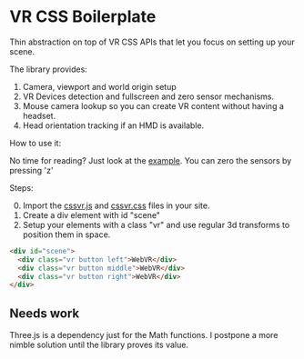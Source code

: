 # VR CSS Boilerplate 

Thin abstraction on top of VR CSS APIs that let you focus on setting up your scene.

The library provides:

1. Camera, viewport and world origin setup
2. VR Devices detection and fullscreen and zero sensor mechanisms.
3. Mouse camera lookup so you can create VR content without having a headset.
4. Head orientation tracking if an HMD is available.

How to use it:

No time for reading? Just look at the [example](https://vr-components.github.io/css-vr-boilerplate/examples/index.html). You can zero the sensors by pressing 'z'

Steps:

0. Import the [cssvr.js](https://vr-components.github.io/css-vr-boilerplate/dist/cssvr.js) and [cssvr.css](https://vr-components.github.io/css-vr-boilerplate/dist/cssvr.js) files in your site.
1. Create a div element with id "scene"
2. Setup your elements with a class "vr" and use regular 3d transforms to position them in space.

```html
<div id="scene">
  <div class="vr button left">WebVR</div>
  <div class="vr button middle">WebVR</div>
  <div class="vr button right">WebVR</div>
</div>
```

## Needs work

Three.js is a dependency just for the Math functions. I postpone a more nimble solution until the library proves its value.

